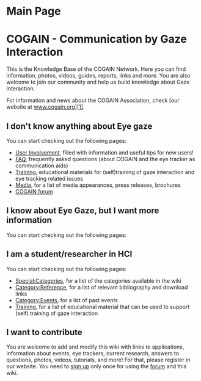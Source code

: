 
# Main Page

# COGAIN - Communication by Gaze Interaction

This is the Knowledge Base of the COGAIN Network. Here you can find information, photos, videos, guides, reports, links and more. You are also welcome to join our community and help us build knowledge about Gaze Interaction. 

For information and news about the COGAIN Association, check [our website at www.cogain.org][1]. 

##  I don't know anything about Eye gaze 

You can start checking out the following pages: 

* [User Involvement][2], filled with information and useful tips for new users! 
* [FAQ][3], frequently asked questions (about COGAIN and the eye tracker as communication aids) 
* [Training][4], educational materials for (self)training of gaze interaction and eye tracking related issues 
* [Media][5], for a list of media appearances, press releases, brochures 
* [COGAIN forum][6]

##  I know about Eye Gaze, but I want more information 

You can start checking out the following pages: 

##  I am a student/researcher in HCI 

You can start checking out the following pages: 

* [Special:Categories][7], for a list of the categories available in the wiki 
* [Category:Reference][8], for a list of relevant bibliography and download links 
* [Category:Events][9], for a list of past events 
* [Training][4], for a list of educational material that can be used to support (self) training of gaze interaction 

##  I want to contribute 

You are welcome to add and modify this wiki with links to applications, information about events, eye trackers, current research, answers to questions, photos, videos, tutorials, and more! For that, please register in our website. You need to [sign up][10] only once for using the [forum][6] and this wiki. 

[1]: http://www.cogain.org
[2]: /main/User_Involvement.md
[3]: /main/FAQ.md
[4]: /main/Training.md
[5]: http://wiki.cogain.org/index.php/Media "Media"
[6]: http://www.cogain.org/forum
[7]: http://wiki.cogain.org/index.php/Special%3ACategories "Special:Categories"
[8]: http://wiki.cogain.org/index.php/Category%3AReference "Category:Reference"
[9]: http://wiki.cogain.org/index.php/Category%3AEvents "Category:Events"
[10]: http://www.cogain.org/user

  
<!--stackedit_data:
eyJoaXN0b3J5IjpbLTIwNzg4OTExNzMsLTEzMDI5OTg3MzQsNT
g2NjYwNzcxLC0xNTg2NjE0NDYyXX0=
-->
<!--stackedit_data:
eyJoaXN0b3J5IjpbLTE0MTE4ODI4MzksMjEzMDg5Njg1OCwxNj
E1NDA1OTc5XX0=
-->